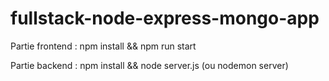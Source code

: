 # fullstack-node-express-mongo-app

Partie frontend : npm install && npm run start

Partie backend : npm install && node server.js (ou nodemon server) 
